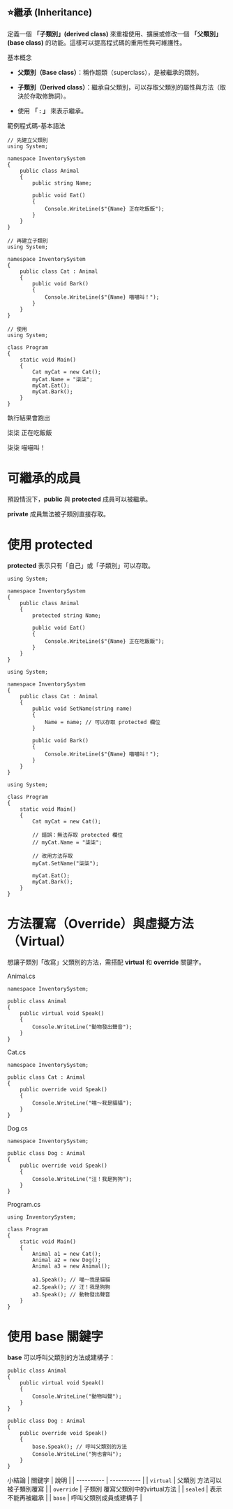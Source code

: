 ## ⭐繼承 (Inheritance)
定義一個 **「子類別」(derived class)** 來重複使用、擴展或修改一個 **「父類別」(base class)** 的功能。這樣可以提高程式碼的重用性與可維護性。

基本概念

- **父類別（Base class）**：稱作超類（superclass），是被繼承的類別。

- **子類別（Derived class）**：繼承自父類別，可以存取父類別的屬性與方法（取決於存取修飾詞）。

- 使用 **「 : 」** 來表示繼承。

範例程式碼-基本語法
```
// 先建立父類別
using System;

namespace InventorySystem
{
    public class Animal
    {
        public string Name;

        public void Eat()
        {
            Console.WriteLine($"{Name} 正在吃飯飯");
        }
    }
}
```
```
// 再建立子類別
using System;

namespace InventorySystem
{
    public class Cat : Animal
    {
        public void Bark()
        {
            Console.WriteLine($"{Name} 喵喵叫！");
        }
    }
}
```
```
// 使用
using System;

class Program
{
    static void Main()
    {
        Cat myCat = new Cat();
        myCat.Name = "柒柒";
        myCat.Eat();
        myCat.Bark();
    }
}
```
執行結果會跑出 

柒柒 正在吃飯飯

柒柒 喵喵叫！

# 可繼承的成員
預設情況下，**public** 與 **protected** 成員可以被繼承。

**private** 成員無法被子類別直接存取。

# 使用 protected
**protected** 表示只有「自己」或「子類別」可以存取。
```
using System;

namespace InventorySystem
{
    public class Animal
    {
        protected string Name;

        public void Eat()
        {
            Console.WriteLine($"{Name} 正在吃飯飯");
        }
    }
}
```
```
using System;

namespace InventorySystem
{
    public class Cat : Animal
    {
        public void SetName(string name)
        {
            Name = name; // 可以存取 protected 欄位
        }

        public void Bark()
        {
            Console.WriteLine($"{Name} 喵喵叫！");
        }
    }
}
```
```
using System;

class Program
{
    static void Main()
    {
        Cat myCat = new Cat();

        // 錯誤：無法存取 protected 欄位
        // myCat.Name = "柒柒";  

        // 改用方法存取
        myCat.SetName("柒柒");

        myCat.Eat();
        myCat.Bark();
    }
}
```

# 方法覆寫（Override）與虛擬方法（Virtual）
想讓子類別「改寫」父類別的方法，需搭配 **virtual** 和 **override** 關鍵字。

Animal.cs
```
namespace InventorySystem;

public class Animal
{
    public virtual void Speak()
    {
        Console.WriteLine("動物發出聲音");
    }
}
```
Cat.cs
```
namespace InventorySystem;

public class Cat : Animal
{
    public override void Speak()
    {
        Console.WriteLine("喵～我是貓貓");
    }
}
```
Dog.cs
```
namespace InventorySystem;

public class Dog : Animal
{
    public override void Speak()
    {
        Console.WriteLine("汪！我是狗狗");
    }
}
```
Program.cs
```
using InventorySystem;

class Program
{
    static void Main()
    {
        Animal a1 = new Cat();
        Animal a2 = new Dog();
        Animal a3 = new Animal();

        a1.Speak(); // 喵～我是貓貓
        a2.Speak(); // 汪！我是狗狗
        a3.Speak(); // 動物發出聲音
    }
}
```

# 使用 base 關鍵字
**base** 可以呼叫父類別的方法或建構子：
```
public class Animal
{
    public virtual void Speak()
    {
        Console.WriteLine("動物叫聲");
    }
}

public class Dog : Animal
{
    public override void Speak()
    {
        base.Speak(); // 呼叫父類別的方法
        Console.WriteLine("狗也會叫");
    }
}
```
小結論
| 關鍵字        | 說明          |
| ---------- | ----------- |
| `virtual`  | 父類別 方法可以被子類別覆寫     |
| `override` | 子類別 覆寫父類別中的virtual方法  |
| `sealed`   | 表示不能再被繼承    |
| `base`     | 呼叫父類別成員或建構子 |

